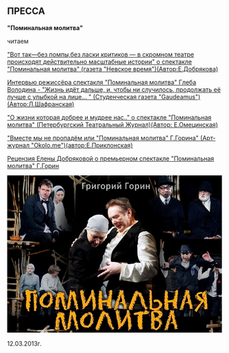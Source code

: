 ## ПРЕССА


**"Поминальная молитва"**


читаем


["Вот так—без помпы,без ласки критиков — в скромном театре происходят действительно масштабные истории" о спектакле "Поминальная молитва" (газета "Невское время")(Автор:Е.Добрякова)][0]


[Интервью режиссёра спектакля "Поминальная молитва" Глеба Володина - "Жизнь идёт дальше, и, чтобы ни случилось, продолжать её лучше с улыбкой на лице... " (Студенческая газета "Gaudeamus")(Автор:Л.Шафранская)][1]


["О жизни которая добрее и мудрее нас.." о спектакле "Поминальная молитва" (Петербургский Театральный Журнал)(Автор: Е.Омецинская)][2]


["Вместе мы не пропадём или "Поминальная молитва" Г.Горина" (Арт-журнал "Okolo.me")(автор:Е.Приклонская)][3]


[Рецензия Елены Добряковой о премьерном спектакле "Поминальная молитва" Г.Горин][4]


[
![](image-01.jpg)
][5]


12.03.2013г.

[0]: ../../press/o-spektakle-pominalnaya-molitva "О спектакле «Поминальная молитва»"
[1]: ../../press/intervyu-gleba-volodina-o-spektakle-pominalnaya-molitva "Интервью Глеба Володина о спектакле Поминальная молитва"
[2]: ../../press/o-zhizni-kotoraya-dobree-i-mudree-nas "О жизни, которая добрее и мудрее нас"
[3]: ../../press/vmeste-my-ne-propadyom-ili-pominalnaya-molitva-g-gorina "Вместе мы не пропадём или «Поминальная молитва» Г. Горина"
[4]: ../../press/retsenziya-eleny-dobryakovoi-o-premernom-spektakle-pominalnaya-molitva "Рецензия Елены Добряковой о премьерном спектакле «Поминальная молитва»"
[5]: ../../performance/pominalnaya-molitva "Поминальная молитва"
